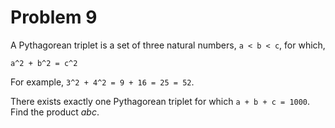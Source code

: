 # Problem 9
A Pythagorean triplet is a set of three natural numbers, `a < b < c`, for which,
```
a^2 + b^2 = c^2
```
For example, `3^2 + 4^2 = 9 + 16 = 25 = 52`.

There exists exactly one Pythagorean triplet for which `a + b + c = 1000`.
Find the product _abc_.
